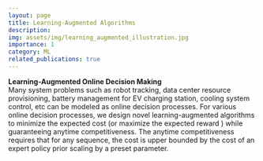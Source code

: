 ```yaml
---
layout: page
title: Learning-Augmented Algorithms
description: 
img: assets/img/learning_augmented_illustration.jpg
importance: 1
category: ML
related_publications: true
---
```


**Learning-Augmented Online Decision Making**\
Many system problems such as robot tracking, data center resource provisioning, battery management for EV charging station, cooling system control, etc can be modeled as online decision processes. For various online decision processes, we design novel learning-augmented algorithms to minimize the expected cost (or maximize the expected reward ) while guaranteeing anytime competitiveness. The anytime competitiveness requires that for any sequence, the cost is upper bounded by the cost of an expert policy prior scaling by a preset parameter.
